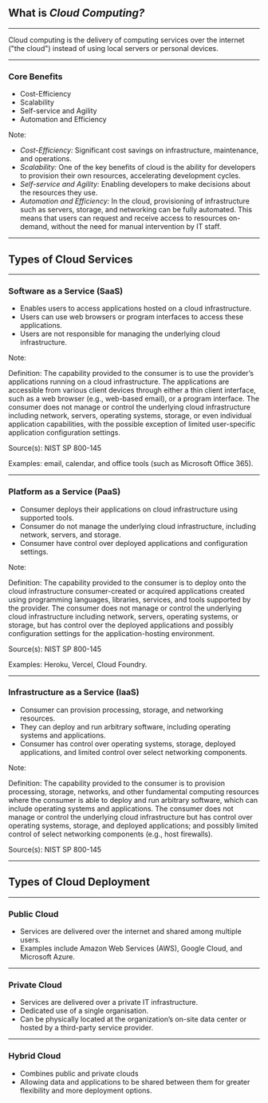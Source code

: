 <!--
.slide: data-background-image="https://cdn.pixabay.com/photo/2017/06/14/16/20/network-2402637_960_720.jpg" data-background-opacity="0.3"
-->

## What is *Cloud Computing?*

---

Cloud computing is the delivery of computing services over the internet ("the cloud") instead of using local servers or personal devices.

---

### Core Benefits

- Cost-Efficiency
- Scalability
- Self-service and Agility
- Automation and Efficiency

Note:

- *Cost-Efficiency:* Significant cost savings on infrastructure, maintenance, and operations.
- *Scalability:* One of the key benefits of cloud is the ability for developers to provision their own resources, accelerating development cycles.
- *Self-service and Agility:* Enabling developers to make decisions about the resources they use.
- *Automation and Efficiency:* In the cloud, provisioning of infrastructure such as servers, storage, and networking can be fully automated. This means that users can request and receive access to resources on-demand, without the need for manual intervention by IT staff.
---

<!--
.slide: data-background-image="https://cdn.pixabay.com/photo/2018/04/21/02/11/iot-3337536_960_720.png" data-background-opacity="0.1"
-->

## Types of Cloud Services

---

### Software as a Service (SaaS)

- Enables users to access applications hosted on a cloud infrastructure.
- Users can use web browsers or program interfaces to access these applications.
- Users are not responsible for managing the underlying cloud infrastructure.

Note:

Definition:
The capability provided to the consumer is to use the provider’s applications running on a cloud infrastructure. The applications are accessible from various client devices through either a thin client interface, such as a web browser (e.g., web-based email), or a program interface. The consumer does not manage or control the underlying cloud infrastructure including network, servers, operating systems, storage, or even individual application capabilities, with the possible exception of limited user-specific application configuration settings.

Source(s):
NIST SP 800-145

Examples: email, calendar, and office tools (such as Microsoft Office 365).

---

### Platform as a Service (PaaS)

- Consumer deploys their applications on cloud infrastructure using supported tools.
- Consumer do not manage the underlying cloud infrastructure, including network, servers, and storage.
- Consumer have control over deployed applications and configuration settings.

Note:

Definition:
The capability provided to the consumer is to deploy onto the cloud infrastructure consumer-created or acquired applications created using programming languages, libraries, services, and tools supported by the provider. The consumer does not manage or control the underlying cloud infrastructure including network, servers, operating systems, or storage, but has control over the deployed applications and possibly configuration settings for the application-hosting environment.

Source(s):
NIST SP 800-145

Examples:
Heroku, Vercel, Cloud Foundry.

---

### Infrastructure as a Service (IaaS)

- Consumer can provision processing, storage, and networking resources.
- They can deploy and run arbitrary software, including operating systems and applications.
- Consumer has control over operating systems, storage, deployed applications, and limited control over select networking components.

Note:

Definition:
The capability provided to the consumer is to provision processing, storage, networks, and other fundamental computing resources where the consumer is able to deploy and run arbitrary software, which can include operating systems and applications. The consumer does not manage or control the underlying cloud infrastructure but has control over operating systems, storage, and deployed applications; and possibly limited control of select networking components (e.g., host firewalls).

Source(s):
NIST SP 800-145

---

<!--
.slide: data-background-image="https://cdn.pixabay.com/photo/2021/08/01/19/00/cloud-6515064_960_720.jpg" data-background-opacity="0.1"
-->

## Types of Cloud Deployment

---

### Public Cloud

- Services are delivered over the internet and shared among multiple users.
- Examples include Amazon Web Services (AWS), Google Cloud, and Microsoft Azure.

---

### Private Cloud

- Services are delivered over a private IT infrastructure.
- Dedicated use of a single organisation.
- Can be physically located at the organization’s on-site data center or hosted by a third-party service provider.

---

### Hybrid Cloud

- Combines public and private clouds
- Allowing data and applications to be shared between them for greater flexibility and more deployment options.
